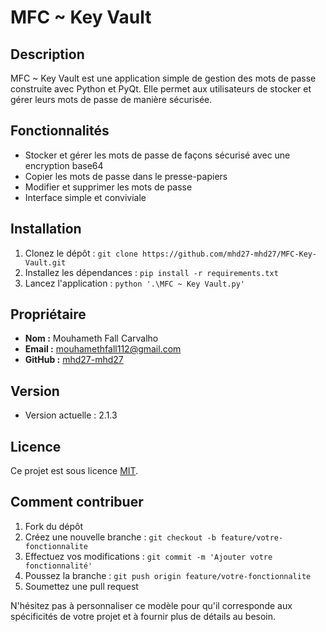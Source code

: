 
# MFC ~ Key Vault

## Description
MFC ~ Key Vault est une application simple de gestion des mots de passe construite avec Python et PyQt. Elle permet aux utilisateurs de stocker et gérer leurs mots de passe de manière sécurisée.

## Fonctionnalités
- Stocker et gérer les mots de passe de façons sécurisé avec une encryption base64
- Copier les mots de passe dans le presse-papiers
- Modifier et supprimer les mots de passe
- Interface simple et conviviale

## Installation
1. Clonez le dépôt : `git clone https://github.com/mhd27-mhd27/MFC-Key-Vault.git`
2. Installez les dépendances : `pip install -r requirements.txt`
3. Lancez l'application : `python '.\MFC ~ Key Vault.py'`

## Propriétaire
- **Nom :** Mouhameth Fall Carvalho
- **Email :** mouhamethfall112@gmail.com
- **GitHub :** [mhd27-mhd27](https://github.com/mhd27-mhd27)

## Version
- Version actuelle : 2.1.3

## Licence
Ce projet est sous licence [MIT](LICENSE).

## Comment contribuer
1. Fork du dépôt
2. Créez une nouvelle branche : `git checkout -b feature/votre-fonctionnalite`
3. Effectuez vos modifications : `git commit -m 'Ajouter votre fonctionnalité'`
4. Poussez la branche : `git push origin feature/votre-fonctionnalite`
5. Soumettez une pull request


N'hésitez pas à personnaliser ce modèle pour qu'il corresponde aux spécificités de votre projet et à fournir plus de détails au besoin.
